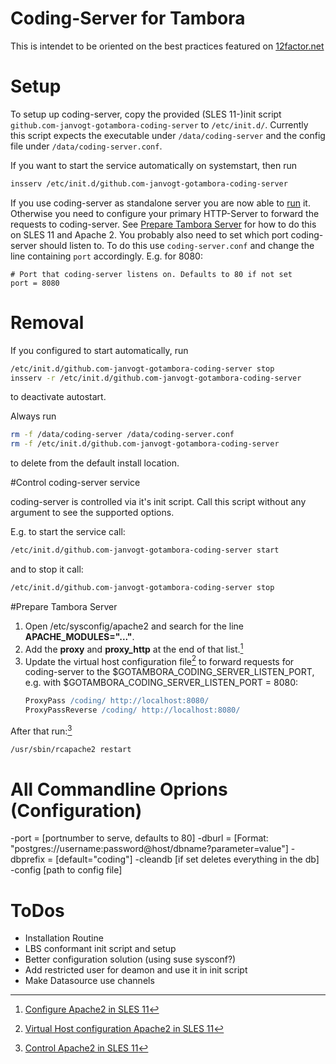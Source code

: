 Coding-Server for Tambora
=======================

This is intendet to be oriented on the best practices featured on [12factor.net](12factor.net)

# Setup

To setup up coding-server, copy the provided (SLES 11-)init script `github.com-janvogt-gotambora-coding-server` to `/etc/init.d/`. Currently this script expects the executable under `/data/coding-server` and the config file under `/data/coding-server.conf`.

If you want to start the service automatically on systemstart, then run
```sh
insserv /etc/init.d/github.com-janvogt-gotambora-coding-server
```

If you use coding-server as standalone server you are now able to [run](#coding-server-control) it. Otherwise you need to configure your primary HTTP-Server to forward the requests to coding-server. See [Prepare Tambora Server](#tambora-server-preparation) for how to do this on SLES 11 and Apache 2. You probably also need to set which port coding-server should listen to. To do this use `coding-server.conf` and change the line containing `port` accordingly. E.g. for 8080:
```
# Port that coding-server listens on. Defaults to 80 if not set
port = 8080
```

# Removal

If you configured to start automatically, run
```sh
/etc/init.d/github.com-janvogt-gotambora-coding-server stop
insserv -r /etc/init.d/github.com-janvogt-gotambora-coding-server
```
to deactivate autostart.

Always run
```sh
rm -f /data/coding-server /data/coding-server.conf
rm -f /etc/init.d/github.com-janvogt-gotambora-coding-server
```
to delete from the default install location.


#Control coding-server service <a name="coding-server-control"></a>

coding-server is controlled via it's init script. Call this script without any argument to see the supported options.

E.g. to start the service call:
```sh
/etc/init.d/github.com-janvogt-gotambora-coding-server start
```

and to stop it call:
```sh
/etc/init.d/github.com-janvogt-gotambora-coding-server stop
```

#Prepare Tambora Server <a name="tambora-server-preparation"></a>

1. Open /etc/sysconfig/apache2 and search for the line **APACHE_MODULES="..."**.
2. Add the **proxy** and **proxy_http** at the end of that list.[^sles_configure_apache]
3. Update the virtual host configuration file[^sles_vhost_apache] to forward requests for coding-server to the $GOTAMBORA_CODING_SERVER_LISTEN_PORT, e.g. with $GOTAMBORA_CODING_SERVER_LISTEN_PORT = 8080:
    ```apache
    ProxyPass /coding/ http://localhost:8080/
    ProxyPassReverse /coding/ http://localhost:8080/
    ```

After that run:[^sles_control_apache]

```sh
/usr/sbin/rcapache2 restart
```

[^sles_configure_apache]: [Configure Apache2 in SLES 11](https://www.suse.com/documentation/sles11/book_sle_admin/data/sec_apache2_configuration.html)
[^sles_control_apache]: [Control Apache2 in SLES 11](https://www.suse.com/documentation/sles11/book_sle_admin/data/sec_apache2_start_stop.html)
[^sles_vhost_apache]: [Virtual Host configuration Apache2 in SLES 11](https://www.suse.com/documentation/sles11/book_sle_admin/data/sec_apache2_configuration.html#sec_apache2_configuration_manually_vhost)

# All Commandline Oprions (Configuration)

-port = [portnumber to serve, defaults to 80]
-dburl = [Format: "postgres://username:password@host/dbname?parameter=value"]
-dbprefix = [default="coding"]
-cleandb [if set deletes everything in the db]
-config [path to config file]

# ToDos

- Installation Routine
- LBS conformant init script and setup
- Better configuration solution (using suse sysconf?)
- Add restricted user for deamon and use it in init script
- Make Datasource use channels
